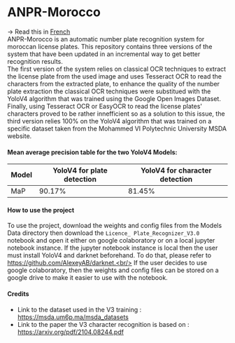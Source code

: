 # ANPR-Morocco
-> Read this in [French](https://github.com/Assifar-Karim/ANPR-Morocco/blob/main/FR-README.md) <br/>
ANPR-Morocco is an automatic number plate recognition system for moroccan license plates. This repository contains three versions of the system that have been updated in an incremental way to get better recognition results. <br/>
The first version of the system relies on classical OCR techniques to extract the license plate from the used image and uses Tesseract OCR to read the characters from the extracted plate, to enhance the quality of the number plate extraction the classical OCR techniques were substitued with the YoloV4 algorithm that was trained using the Google Open Images Dataset. Finally, using Tesseract OCR or EasyOCR to read the license plates' characters proved to be rather innefficient so as a solution to this issue, the third version relies 100% on the YoloV4 algorithm that was trained on a specific dataset taken from the Mohammed VI Polytechnic University MSDA website. 
#### Mean average precision table for the two YoloV4 Models:

| Model | YoloV4 for plate detection | YoloV4 for character detection |
|-------|----------------------------|--------------------------------|
| MaP   | 90.17%                     | 81.45%                         |

#### How to use the project
To use the project, download the weights and config files from the Models Data directory then download the `Licence_ Plate_Recognizer_V3.0` notebook and open it either on google colaboratory or on a local jupyter notebook instance.
 If the jupyter notebook instance is local then the user must install YoloV4 and darknet beforehand. To do that, please refer to  https://github.com/AlexeyAB/darknet.<br/>
 If the user decides to use google colaboratory, then the weights and config files can be stored on a google drive to make it easier to use with the notebook. 

#### Credits
 - Link to the dataset used in the V3 training : https://msda.um6p.ma/msda_datasets <br/>
 - Link to the paper the V3 character recognition is based on : https://arxiv.org/pdf/2104.08244.pdf
